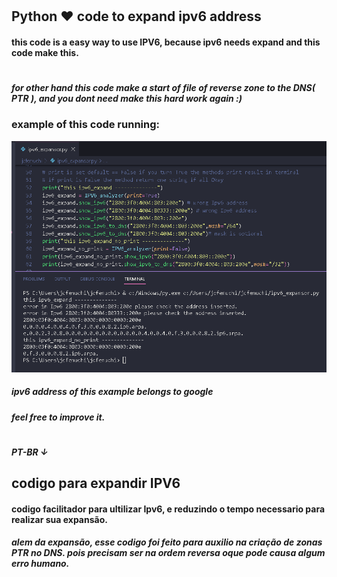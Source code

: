 #
## Python ♥ code to expand ipv6 address
#### this code is a easy way to use IPV6, because ipv6 needs expand and this code make this.
#
##### for other hand this code make a start of file of reverse zone to the DNS( PTR ), and you dont need make this hard work again :)  

### example of this code running:

![exemplo](./ipv6_expand.png)
##### ipv6 address of this example belongs to google
##### feel free to improve it.

#
##### PT-BR ↓
## codigo para expandir IPV6
#### codigo facilitador para ultilizar Ipv6, e reduzindo o tempo necessario para realizar sua expansão.
##### alem da expansão, esse codigo foi feito para auxilio na criação de zonas PTR no DNS. pois precisam ser na ordem reversa oque pode causa algum erro humano. 

